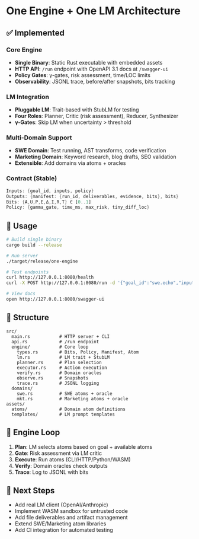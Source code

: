 # One Engine + One LM Architecture

## ✅ Implemented

### Core Engine
- **Single Binary**: Static Rust executable with embedded assets
- **HTTP API**: `/run` endpoint with OpenAPI 3.1 docs at `/swagger-ui`
- **Policy Gates**: γ-gates, risk assessment, time/LOC limits
- **Observability**: JSONL trace, before/after snapshots, bits tracking

### LM Integration
- **Pluggable LM**: Trait-based with StubLM for testing
- **Four Roles**: Planner, Critic (risk assessment), Reducer, Synthesizer
- **γ-Gates**: Skip LM when uncertainty > threshold

### Multi-Domain Support
- **SWE Domain**: Test running, AST transforms, code verification
- **Marketing Domain**: Keyword research, blog drafts, SEO validation
- **Extensible**: Add domains via atoms + oracles

### Contract (Stable)
```rust
Inputs: {goal_id, inputs, policy}
Outputs: {manifest: {run_id, deliverables, evidence, bits}, bits}
Bits: {A,U,P,E,Δ,I,R,T} ∈ [0..1]
Policy: {gamma_gate, time_ms, max_risk, tiny_diff_loc}
```

## 🚀 Usage

```bash
# Build single binary
cargo build --release

# Run server
./target/release/one-engine

# Test endpoints
curl http://127.0.0.1:8080/health
curl -X POST http://127.0.0.1:8080/run -d '{"goal_id":"swe.echo","inputs":{"message":"test"},"policy":{"gamma_gate":0.5,"time_ms":5000,"max_risk":0.3,"tiny_diff_loc":120}}'

# View docs
open http://127.0.0.1:8080/swagger-ui
```

## 📁 Structure
```
src/
  main.rs           # HTTP server + CLI
  api.rs            # /run endpoint
  engine/           # Core loop
    types.rs        # Bits, Policy, Manifest, Atom
    lm.rs           # LM trait + StubLM
    planner.rs      # Plan selection
    executor.rs     # Action execution
    verify.rs       # Domain oracles
    observe.rs      # Snapshots
    trace.rs        # JSONL logging
  domains/
    swe.rs          # SWE atoms + oracle
    mkt.rs          # Marketing atoms + oracle
assets/
  atoms/            # Domain atom definitions
  templates/        # LM prompt templates
```

## 🔄 Engine Loop
1. **Plan**: LM selects atoms based on goal + available atoms
2. **Gate**: Risk assessment via LM critic
3. **Execute**: Run atoms (CLI/HTTP/Python/WASM)
4. **Verify**: Domain oracles check outputs
5. **Trace**: Log to JSONL with bits

## 🎯 Next Steps
- Add real LM client (OpenAI/Anthropic)
- Implement WASM sandbox for untrusted code
- Add file deliverables and artifact management
- Extend SWE/Marketing atom libraries
- Add CI integration for automated testing
